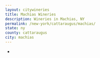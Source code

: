 ```yaml
---
layout: citywineries
title: Machias Wineries
description: Wineries in Machias, NY
permalink: /new-york/cattaraugus/machias/
state: ny
county: cattaraugus
city: machias
---
```

-
